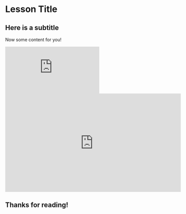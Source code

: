 # Lesson Title

## Here is a subtitle

Now some content for you!

<iframe src="https://www.youtube.com/embed/ujrCLHNGelk" frameborder="0" allowfullscreen="true"> </iframe>

<iframe width="560" height="315" src="https://www.youtube.com/embed/ujrCLHNGelk" frameborder="0" allowfullscreen></iframe>

## Thanks for reading!
